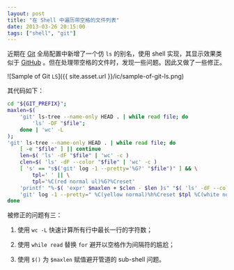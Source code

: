 ```yaml
---
layout: post
title: "在 Shell 中遍历带空格的文件列表"
date: 2013-03-26 20:15:00
tags: ["shell", "git"]
---
```


近期在 [Git][] 全局配置中新增了一个仿 `ls` 的别名，使用 shell 实现，其显示效果类似于 [GitHub][] 。但在处理带空格的文件时，发现一些问题。因此又做了一些修正。

![Sample of Git `LS`]({{ site.asset.url }}/ic/sample-of-git-ls.png)

[Git]: https://git.wiki.kernel.org/index.php/Git_FAQ
[GitHub]: https://github.com

<!--{{ site.title }}-->

其代码如下：

```sh
cd "${GIT_PREFIX}";
maxlen=$(
	'git' ls-tree --name-only HEAD . | while read file; do
		'ls' -DF "$file";
	done | 'wc' -L
);
'git' ls-tree --name-only HEAD . | while read file; do
	[ -e "$file" ] || continue
	len=$( 'ls' -dF "$file" | 'wc' -c )
	clen=$( 'ls' -dF --color "$file" | 'wc' -c )
	[ 's' == "s$('git' log -1 --pretty='%G?' "$file")" ] && \
		tpl=' ' || \
		tpl='%C(red normal ul)%G?%Creset'
	'printf' "%-$( 'expr' $maxlen + $clen - $len )s" "$( 'ls' -dF --color "$file" )"
	'git' log -1 --pretty=" %C(yellow normal)%h%Creset $tpl %C(white normal)%s%Creset %C(blue normal)[%an]%Creset %C(black normal bold)%ar%Creset" "$file" | 'head'
done
```

被修正的问题有三：

1. 使用 `wc -L` 快速计算所有行中最长一行的字符数；

2. 使用 `while read` 替换 `for` 避开以空格作为间隔符的尴尬；

3. 使用 `$()` 为 `$maxlen` 赋值避开管道的 sub-shell 问题。
